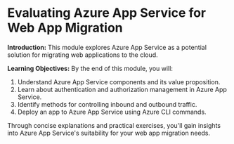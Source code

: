 # Evaluating Azure App Service for Web App Migration

**Introduction:**
This module explores Azure App Service as a potential solution for migrating web applications to the cloud.

**Learning Objectives:**
By the end of this module, you will:

1. Understand Azure App Service components and its value proposition.
2. Learn about authentication and authorization management in Azure App Service.
3. Identify methods for controlling inbound and outbound traffic.
4. Deploy an app to Azure App Service using Azure CLI commands.

Through concise explanations and practical exercises, you'll gain insights into Azure App Service's suitability for your web app migration needs.
